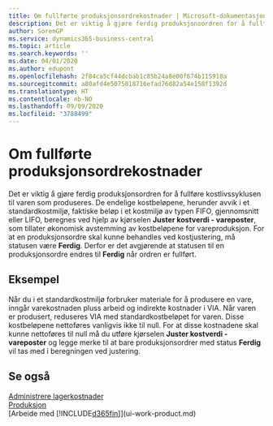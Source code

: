 ```yaml
---
title: Om fullførte produksjonsordrekostnader | Microsoft-dokumentasjon
description: Det er viktig å gjøre ferdig produksjonsordren for å fullføre kostlivssyklusen til varen som produseres. De endelige kostbeløpene, herunder avvik i et standardkostmiljø, faktiske beløp i et kostmiljø av typen FIFO, gjennomsnitt eller LIFO, beregnes ved hjelp av kjørselen Juster kostverdi - vareposter.
author: SorenGP
ms.service: dynamics365-business-central
ms.topic: article
ms.search.keywords: ''
ms.date: 04/01/2020
ms.author: edupont
ms.openlocfilehash: 2f84ca5cf44dcbab1c85b24a8e00f674b115918a
ms.sourcegitcommit: a80afd4e5075018716efad76d82a54e158f1392d
ms.translationtype: HT
ms.contentlocale: nb-NO
ms.lasthandoff: 09/09/2020
ms.locfileid: "3788499"
---
```

# <a name="about-finished-production-order-costs"></a>Om fullførte produksjonsordrekostnader
Det er viktig å gjøre ferdig produksjonsordren for å fullføre kostlivssyklusen til varen som produseres. De endelige kostbeløpene, herunder avvik i et standardkostmiljø, faktiske beløp i et kostmiljø av typen FIFO, gjennomsnitt eller LIFO, beregnes ved hjelp av kjørselen **Juster kostverdi - vareposter**, som tillater økonomisk avstemming av kostbeløpene for vareproduksjon. For at en produksjonsordre skal kunne behandles ved kostjustering, må statusen være **Ferdig**. Derfor er det avgjørende at statusen til en produksjonsordre endres til **Ferdig** når ordren er fullført.  

## <a name="example"></a>Eksempel  
 Når du i et standardkostmiljø forbruker materiale for å produsere en vare, inngår varekostnaden pluss arbeid og indirekte kostnader i VIA. Når varen er produsert, reduseres VIA med standardkostbeløpet for varen. Disse kostbeløpene nettoføres vanligvis ikke til null. For at disse kostnadene skal kunne nettoføres til null må du utføre kjørselen **Juster kostverdi - vareposter** og legge merke til at bare produksjonsordrer med status **Ferdig** vil tas med i beregningen ved justering.  

## <a name="see-also"></a>Se også  
[Administrere lagerkostnader](finance-manage-inventory-costs.md)  
[Produksjon](production-manage-manufacturing.md)  
[Arbeide med [!INCLUDE[d365fin](includes/d365fin_md.md)]](ui-work-product.md)
